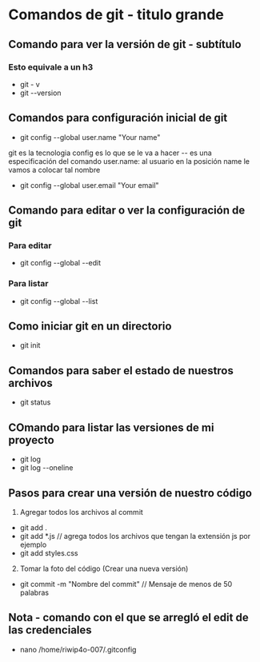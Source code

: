 # Comandos de git - titulo grande

## Comando para ver la versión de git - subtítulo

### Esto equivale a un h3

- git - v
- git --version

## Comandos para configuración inicial de git

- git config --global user.name "Your name"

git es la tecnologia
config  es lo que se le va a hacer
-- es una especificación del comando
user.name: al usuario en la posición name le vamos a colocar tal nombre

- git config --global user.email "Your email"


## Comando para editar o ver la configuración de git

### Para editar
- git config --global --edit
### Para listar
- git config --global --list


## Como iniciar git en un directorio

- git init

## Comandos para saber el estado de nuestros archivos

- git status

## COmando para listar las versiones de mi proyecto

- git log
- git log --oneline

## Pasos para crear una versión de nuestro código

1. Agregar todos los archivos al commit

- git add .
- git add *.js // agrega todos los archivos que tengan la extensión js por ejemplo
- git add styles.css


2. Tomar la foto del código (Crear una nueva versión)

- git commit -m "Nombre del commit" // Mensaje de menos de 50 palabras


## Nota - comando con el que se arregló el edit de las credenciales

- nano /home/riwip4o-007/.gitconfig